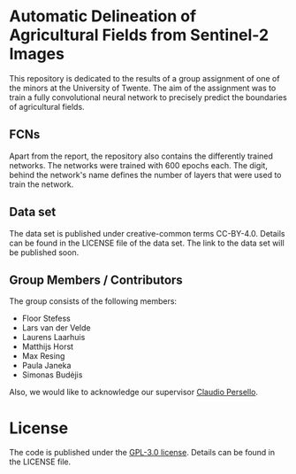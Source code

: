 # Automatic Delineation of Agricultural Fields from Sentinel-2 Images

This repository is dedicated to the results of a group assignment of one of the
minors at the University of Twente.
The aim of the assignment was to train a fully convolutional neural network to
precisely predict the boundaries of agricultural fields.


## FCNs

Apart from the report, the repository also contains the differently trained
networks.
The networks were trained with 600 epochs each.
The digit, behind the network's name defines the number of layers that were used
to train the network.


## Data set

The data set is published under creative-common terms CC-BY-4.0.
Details can be found in the LICENSE file of the data set.
The link to the data set will be published soon.



## Group Members / Contributors

The group consists of the following members:

* Floor Stefess
* Lars van der Velde
* Laurens Laarhuis
* Matthijs Horst
* Max Resing
* Paula Janeka
* Simonas Budėjis

Also, we would like to acknowledge our supervisor [Claudio Persello](https://research.utwente.nl/en/persons/claudio-persello).


# License

The code is published under the [GPL-3.0 license](https://www.gnu.org/licenses/gpl-3.0.en.html).
Details can be found in the LICENSE file.


